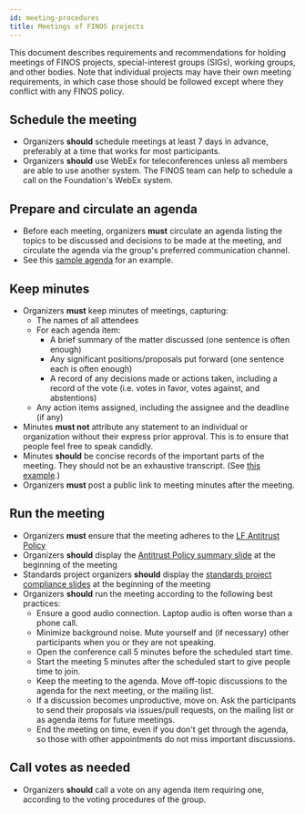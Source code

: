 ```yaml
---
id: meeting-procedures
title: Meetings of FINOS projects
---
```


This document describes requirements and recommendations for holding meetings of FINOS projects, special-interest groups (SIGs), working groups, and other bodies. Note that individual projects may have their own meeting requirements, in which case those should be followed except where they conflict with any FINOS policy.

## Schedule the meeting
* Organizers **should** schedule meetings at least 7 days in advance, preferably at a time that works for most participants. 
* Organizers **should** use WebEx for teleconferences unless all members are able to use another system. The FINOS team can help to schedule a call on the Foundation's WebEx system.

##  Prepare and circulate an agenda
* Before each meeting, organizers **must** circulate an agenda listing the topics to be discussed and decisions to be made at the meeting, and circulate the agenda via the group's preferred communication channel.
* See this [sample agenda](https://github.com/finos/project-blueprint/issues/new?template=meeting-minutes.md) for an example.

## Keep minutes
* Organizers **must** keep minutes of meetings, capturing:
  * The names of all attendees
  * For each agenda item:
    * A brief summary of the matter discussed (one sentence is often enough)
    * Any significant positions/proposals put forward (one sentence each is often enough)
    * A record of any decisions made or actions taken, including a record of the vote (i.e. votes in favor, votes against, and abstentions)
  * Any action items assigned, including the assignee and the deadline (if any)
* Minutes **must not** attribute any statement to an individual or organization without their express prior approval. This is to ensure that people feel free to speak candidly.
* Minutes **should** be concise records of the important parts of the meeting. They should not be an exhaustive transcript. (See [this example](https://finosfoundation.atlassian.net/wiki/spaces/FINOS/pages/863207445/%5BSample+Minutes%5D+2019-04-01+XYZ+WG+Meeting+Notes).)
* Organizers **must** post a public link to meeting minutes after the meeting. 

## Run the meeting
* Organizers **must** ensure that the meeting adheres to the [LF Antitrust Policy](http://www.linuxfoundation.org/antitrust-policy)
* Organizers **should** display the [Antitrust Policy summary slide](/Compliance-Slides/Antitrust-Compliance-Slide.pdf) at the beginning of the meeting
* Standards project organizers **should** display the [standards project compliance slides](/Compliance-Slides/Standards-Project-Compliance-Slides.pdf) at the beginning of the meeting
* Organizers **should** run the meeting according to the following best practices:
  * Ensure a good audio connection. Laptop audio is often worse than a phone call.
  * Minimize background noise. Mute yourself and (if necessary) other participants when you or they are not speaking.
  * Open the conference call 5 minutes before the scheduled start time.
  * Start the meeting 5 minutes after the scheduled start to give people time to join.
  * Keep the meeting to the agenda. Move off-topic discussions to the agenda for the next meeting, or the mailing list.
  * If a discussion becomes unproductive, move on. Ask the participants to send their proposals via issues/pull requests, on the mailing list or as agenda items for future meetings.
  * End the meeting on time, even if you don't get through the agenda, so those with other appointments do not miss important discussions.

## Call votes as needed
* Organizers **should** call a vote on any agenda item requiring one, according to the voting procedures of the group.


